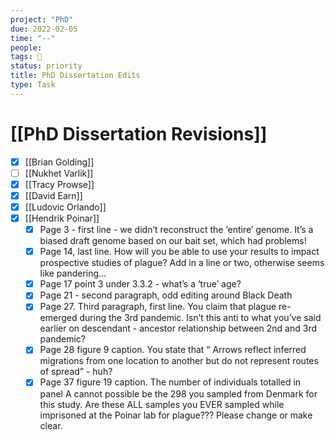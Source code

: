 ```yaml
---
project: "PhD"
due: 2022-02-05
time: "--"
people:
tags: 📝
status: priority
title: PhD Dissertation Edits
type: Task
---
```


# [[PhD Dissertation Revisions]]

- [x] [[Brian Golding]]
- [ ] [[Nukhet Varlik]]
- [x] [[Tracy Prowse]]
- [x] [[David Earn]]
- [x] [[Ludovic Orlando]]
- [x] [[Hendrik Poinar]]
	- [x] Page 3 - first line - we didn’t reconstruct the ‘entire’ genome. It’s a biased draft genome based on our bait set, which had problems!
	- [x] Page 14, last line. How will you be able to use your results to impact prospective studies of plague? Add in a line or two, otherwise seems like pandering…
	- [x] Page 17 point 3 under 3.3.2 - what’s a ‘true’ age?
	- [x] Page 21 - second paragraph, odd editing around Black Death
	- [x] Page 27. Third paragraph, first line. You claim that plague re-emerged during the 3rd pandemic. Isn’t this anti to what you’ve said earlier on descendant - ancestor relationship between 2nd and 3rd pandemic?
	- [x] Page 28 figure 9 caption. You state that “ Arrows reflect inferred migrations from one location to another but do not represent routes of spread” - huh?
	- [x] Page 37 figure 19 caption. The number of individuals totalled in panel A cannot possible be the 298 you sampled from Denmark for this study. Are these ALL samples you EVER sampled while imprisoned at the Poinar lab for plague??? Please change or make clear.